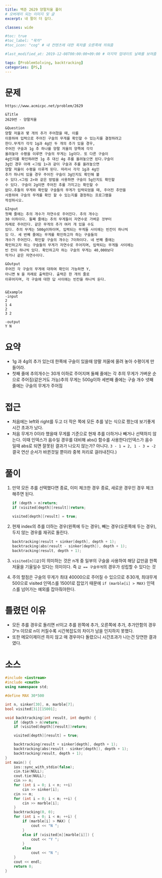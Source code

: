 ```yaml
---
title: 백준 2629 양팔저울 풀이
# 오버레이 되는 이미지 및 글
excerpt: 내 팔이 더 길다.

classes: wide

#toc: true
#toc_label: "목차"
#toc_icon: "cog" # 내 컨텐츠에 대한 목차를 오른쪽에 띄워줌

#last_modified_at: 2019-12-08T00:00:00+09:00 # 마지막 업데이트 날짜를 보여줌

tags: [ProblemSolving, backtracking]
categories: [PS,]
---
```


# 문제
```
https://www.acmicpc.net/problem/2629

&Title
2629번 - 양팔저울

&Question
양팔 저울과 몇 개의 추가 주어졌을 때, 이를 
이용하여 입력으로 주어진 구슬의 무게를 확인할 수 있는지를 결정하려고 
한다.무게가 각각 1g과 4g인 두 개의 추가 있을 경우, 
주어진 구슬과 1g 추 하나를 양팔 저울의 양쪽에 각각 
올려놓아 수평을 이루면 구슬의 무게는 1g이다. 또 다른 구슬이 
4g인지를 확인하려면 1g 추 대신 4g 추를 올려놓으면 된다.구슬이 
3g인 경우 아래 <그림 1>과 같이 구슬과 추를 올려놓으면 
양팔 저울이 수평을 이루게 된다. 따라서 각각 1g과 4g인 
추가 하나씩 있을 경우 주어진 구슬이 3g인지도 확인해 볼 
수 있다.<그림 2>와 같은 방법을 사용하면 구슬이 5g인지도 확인할 
수 있다. 구슬이 2g이면 주어진 추를 가지고는 확인할 수 
없다.추들의 무게와 확인할 구슬들의 무게가 입력되었을 때, 주어진 추만을 
사용하여 구슬의 무게를 확인 할 수 있는지를 결정하는 프로그램을 
작성하시오. 

&Input
첫째 줄에는 추의 개수가 자연수로 주어진다. 추의 개수는 
30 이하이다. 둘째 줄에는 추의 무게들이 자연수로 가벼운 것부터 
차례로 주어진다. 같은 무게의 추가 여러 개 있을 수도 
있다. 추의 무게는 500g이하이며, 입력되는 무게들 사이에는 빈칸이 하나씩 
있 다. 세 번째 줄에는 무게를 확인하고자 하는 구슬들의 
개수가 주어진다. 확인할 구슬의 개수는 7이하이다. 네 번째 줄에는 
확인하고자 하는 구슬들의 무게가 자연수로 주어지며, 입력되는 무게들 사이에는 
빈 칸이 하나씩 있다. 확인하고자 하는 구슬의 무게는 40,000보다 
작거나 같은 자연수이다. 

&Output
주어진 각 구슬의 무게에 대하여 확인이 가능하면 Y, 
아니면 N 을 차례로 출력한다. 출력은 한 개의 줄로 
이루어지며, 각 구슬에 대한 답 사이에는 빈칸을 하나씩 둔다. 


&Example
-input
2
1 4
2
3 2

-output
Y N
```

# 요약
* 1g 과 4g의 추가 있는데 한쪽에 구슬이 있을때 양팔 저울에 올려 놓아 수평이게 만들어라.
* 첫째 줄에 추의개수는 30개 이하로 주어지며 둘째 줄에는 각 추의 무게가 가벼운 순으로 주어짐(같은거도 가능)추의 무게는 500g이하 세번째 줄에는 구슬 개수 넷째 줄에는 구슬의 무게가 주어짐

# 접근
* 처음에는 left와 right를 두고 더 작은 쪽에 모든 추를 넣는 식으로 짰는데 보기좋게 시간 초과가 났다.
* 처음 무게가 0이라 했을때 무게를 기준으로 현재 추를 더하거나 빼거나 선택하지 않는다. 이때 인덱스가 음수일 경우를 대비해 abs() 함수를 사용한다(인덱스가 음수 일때 abs로 되면 잘못된 결과가 나오지 않는가? 아니다. `3 - 1 = 2, 1 - 3 = -2` 결국 연산 순서가 바뀐것일 뿐이라 중복 처리로 걸러내진다.)

# 풀이
1. 만약 모든 추를 선택했다면 종료, 이미 체크한 경우 종료, 새로운 경우인 경우 체크해주면 된다.
    ```C++
    if (depth > n)return;
	if (visited[depth][result])return;

	visited[depth][result] = true;
    ```

1. 현재 index의 추를 더하는 경우(왼쪽에 두는 경우), 빼는 경우(오른쪽에 두는 경우), 두지 않는 경우를 재귀로 돌린다.
    ```C++
    backtracking(result + sinker[depth], depth + 1);
	backtracking(abs(result - sinker[depth]), depth + 1);
	backtracking(result, depth + 1);
    ```

1. `visited[n][값]`이 의미하는 것은 n개 중 일부의 구슬을 사용하여 해당 값만큼 한쪽 저울을 기울일수 있다는 의미이다. 즉 `값 == 구슬무게`의 경우가 성립할 수 있다는 것
1. 주의 할점은 구슬의 무게가 최대 40000으로 주어질 수 있으므로 추30개, 최대무게 500으로 visited 인덱스를 15001로 잡았기 때문에 `if (marble[i] > MAX)` 인덱스를 넘어가는 예외를 잡아줘야한다.

# 틀렸던 이유
* 모든 추를 경우로 돌리면 n!이고 추를 왼쪽에 추가, 오른쪽에 추가, 추가안함의 경우 3^n 이므로 n이 커질수록 시간복잡도의 차이가 남을 인지하지 못했다.
* 또한 메모이제이션 하지 않고 매 경우마다 돌렸으니 시간초과가 나는건 당연한 결과였다.

# 소스
```C++
#include <iostream>
#include <cmath>
using namespace std;

#define MAX 30*500

int n, sinker[30], m, marble[7];
bool visited[31][15001];

void backtracking(int result, int depth) {
	if (depth > n)return;
	if (visited[depth][result])return;

	visited[depth][result] = true;

	backtracking(result + sinker[depth], depth + 1);
	backtracking(abs(result - sinker[depth]), depth + 1);
	backtracking(result, depth + 1);
}
int main() {
	ios::sync_with_stdio(false);
	cin.tie(NULL);
	cout.tie(NULL);
	cin >> n;
	for (int i = 0; i < n; ++i)
		cin >> sinker[i];
	cin >> m;
	for (int i = 0; i < m; ++i) {
		cin >> marble[i];
	}
	backtracking(0, 0);
	for (int i = 0; i < m; ++i) {
		if (marble[i] > MAX) {
			cout << "N ";
		}
		else if (visited[n][marble[i]]) {
			cout << "Y ";
		}
		else
			cout << "N ";
	}
	cout << endl;
	return 0;
}
```